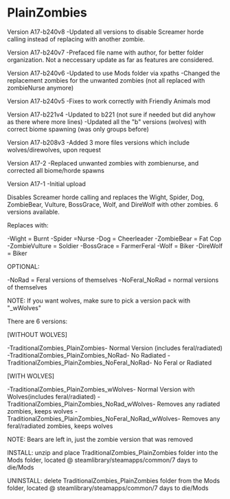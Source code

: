 # PlainZombies

Version A17-b240v8
-Updated all versions to disable Screamer horde calling instead of replacing with another zombie.

Version A17-b240v7
-Prefaced file name with author, for better folder organization. Not a neccessary update as far as features are considered.

Version A17-b240v6
-Updated to use Mods folder via xpaths
-Changed the replacement zombies for the unwanted zombies (not all replaced with zombieNurse anymore)

Version A17-b240v5
-Fixes to work correctly with Friendly Animals mod

Version A17-b221v4
-Updated to b221 (not sure if needed but did anyhow as there where more lines)
-Updated all the "b" versions (wolves) with correct biome spawning (was only groups before)

Version A17-b208v3
-Added 3 more files versions which include wolves/direwolves, upon request

Version A17-2
-Replaced unwanted zombies with zombienurse, and corrected all biome/horde spawns

Version A17-1
-Initial upload

Disables Screamer horde calling and replaces the Wight, Spider, Dog, ZombieBear, Vulture, BossGrace, Wolf, and DireWolf with other zombies. 6 versions available.

Replaces with:

-Wight = Burnt
-Spider =Nurse
-Dog = Cheerleader
-ZombieBear = Fat Cop
-ZombieVulture = Soldier
-BossGrace = FarmerFeral
-Wolf = Biker
-DireWolf = Biker

OPTIONAL:

-NoRad = Feral versions of themselves
-NoFeral_NoRad = normal versions of themselves

NOTE: If you want wolves, make sure to pick a version pack with "_wWolves"


There are 6 versions:

[WITHOUT WOLVES]

-TraditionalZombies_PlainZombies- Normal Version (includes feral/radiated)
-TraditionalZombies_PlainZombies_NoRad- No Radiated 
-TraditionalZombies_PlainZombies_NoFeral_NoRad- No Feral or Radiated

[WITH WOLVES]

-TraditionalZombies_PlainZombies_wWolves- Normal Version with Wolves(includes feral/radiated)
-TraditionalZombies_PlainZombies_NoRad_wWolves- Removes any radiated zombies, keeps wolves
-TraditionalZombies_PlainZombies_NoFeral_NoRad_wWolves- Removes any feral/radiated zombies, keeps wolves

NOTE: Bears are left in, just the zombie version that was removed



INSTALL: unzip and place TraditionalZombies_PlainZombies folder into the Mods folder, located @ steamlibrary/steamapps/common/7 days to die/Mods

UNINSTALL: delete TraditionalZombies_PlainZombies folder from the Mods folder, located @ steamlibrary/steamapps/common/7 days to die/Mods

